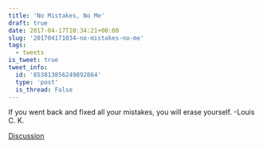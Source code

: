 ```yaml
---
title: 'No Mistakes, No Me'
draft: true
date: 2017-04-17T10:34:21+00:00
slug: '201704171034-no-mistakes-no-me'
tags:
  - tweets
is_tweet: true
tweet_info:
  id: '853813856249892864'
  type: 'post'
  is_thread: False
---
```




If you went back and fixed all your mistakes, you will erase yourself. -Louis C. K.

[Discussion](https://x.com/sytelus/status/853813856249892864)
